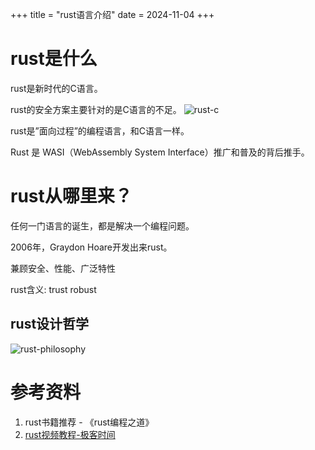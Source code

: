 +++
title = "rust语言介绍"
date = 2024-11-04
+++

# rust是什么

rust是新时代的C语言。

rust的安全方案主要针对的是C语言的不足。
![rust-c](https://linxz-aliyun.oss-cn-shenzhen.aliyuncs.com/images/202411041727335.png)

rust是”面向过程”的编程语言，和C语言一样。

Rust 是 WASI（WebAssembly System Interface）推广和普及的背后推手。

# rust从哪里来？

任何一门语言的诞生，都是解决一个编程问题。

2006年，Graydon Hoare开发出来rust。

兼顾安全、性能、广泛特性

rust含义: trust robust

## rust设计哲学
![rust-philosophy](https://linxz-aliyun.oss-cn-shenzhen.aliyuncs.com/images/202411041725478.png)

# 参考资料
1. rust书籍推荐 - 《rust编程之道》
2. [rust视频教程-极客时间](https://www.youtube.com/watch?v=iO0TE1RHL-k&list=PLbhBvxP8oc-bA8YB3rPwnIAVGZpP57jBv&index=2)

